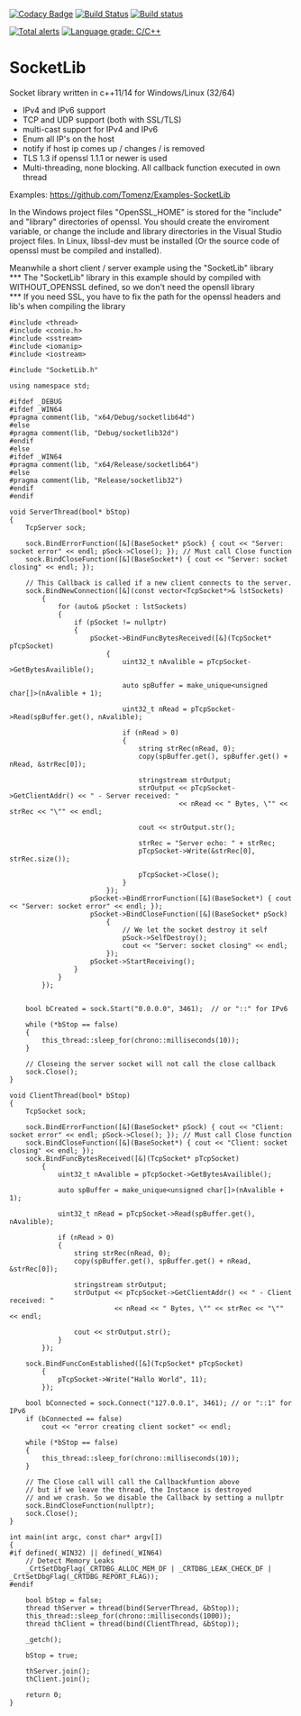 [![Codacy Badge](https://api.codacy.com/project/badge/Grade/024193057d334308801315a2209dc134)](https://app.codacy.com/manual/Tomenz/SocketLib?utm_source=github.com&utm_medium=referral&utm_content=Tomenz/SocketLib&utm_campaign=Badge_Grade_Dashboard)
[![Build Status](https://travis-ci.org/Tomenz/SocketLib.svg?branch=master)](https://travis-ci.org/Tomenz/SocketLib)
[![Build status](https://ci.appveyor.com/api/projects/status/ed2el9dnaua20hqj?svg=true)](https://ci.appveyor.com/project/Tomenz/socketlib)

[![Total alerts](https://img.shields.io/lgtm/alerts/g/Tomenz/SocketLib.svg?logo=lgtm&logoWidth=18)](https://lgtm.com/projects/g/Tomenz/SocketLib/alerts/)
[![Language grade: C/C++](https://img.shields.io/lgtm/grade/cpp/g/Tomenz/SocketLib.svg?logo=lgtm&logoWidth=18)](https://lgtm.com/projects/g/Tomenz/SocketLib/context:cpp)

# SocketLib
Socket library written in c++11/14 for Windows/Linux (32/64) 

- IPv4 and IPv6 support
- TCP and UDP support (both with SSL/TLS)
- multi-cast support for IPv4 and IPv6
- Enum all IP's on the host
- notify if host ip comes up / changes / is removed
- TLS 1.3 if openssl 1.1.1 or newer is used
- Multi-threading, none blocking. All callback function executed in own thread

Examples: https://github.com/Tomenz/Examples-SocketLib

In the Windows project files "OpenSSL_HOME" is stored for the "include" and "library" directories of openssl. You should create the enviroment variable, or change the include and library directories in the Visual Studio project files.
In Linux, libssl-dev must be installed (Or the source code of openssl must be compiled and installed).

Meanwhile a short client / server example using the "SocketLib" library<br>
*** The "SocketLib" library in this example should by compiled with WITHOUT_OPENSSL defined, so we don't need the opensll library<br>
*** If you need SSL, you have to fix the path for the openssl headers and lib's when compiling the library

```
#include <thread>
#include <conio.h>
#include <sstream>
#include <iomanip>
#include <iostream>

#include "SocketLib.h"

using namespace std;

#ifdef _DEBUG
#ifdef _WIN64
#pragma comment(lib, "x64/Debug/socketlib64d")
#else
#pragma comment(lib, "Debug/socketlib32d")
#endif
#else
#ifdef _WIN64
#pragma comment(lib, "x64/Release/socketlib64")
#else
#pragma comment(lib, "Release/socketlib32")
#endif
#endif

void ServerThread(bool* bStop)
{
    TcpServer sock;

    sock.BindErrorFunction([&](BaseSocket* pSock) { cout << "Server: socket error" << endl; pSock->Close(); }); // Must call Close function
    sock.BindCloseFunction([&](BaseSocket*) { cout << "Server: socket closing" << endl; });
    
    // This Callback is called if a new client connects to the server. 
    sock.BindNewConnection([&](const vector<TcpSocket*>& lstSockets)
        {
            for (auto& pSocket : lstSockets)
            {
                if (pSocket != nullptr)
                {
                    pSocket->BindFuncBytesReceived([&](TcpSocket* pTcpSocket)
                        {
                            uint32_t nAvalible = pTcpSocket->GetBytesAvailible();

                            auto spBuffer = make_unique<unsigned char[]>(nAvalible + 1);

                            uint32_t nRead = pTcpSocket->Read(spBuffer.get(), nAvalible);

                            if (nRead > 0)
                            {
                                string strRec(nRead, 0);
                                copy(spBuffer.get(), spBuffer.get() + nRead, &strRec[0]);

                                stringstream strOutput;
                                strOutput << pTcpSocket->GetClientAddr() << " - Server received: " 
                                          << nRead << " Bytes, \"" << strRec << "\"" << endl;

                                cout << strOutput.str();

                                strRec = "Server echo: " + strRec;
                                pTcpSocket->Write(&strRec[0], strRec.size());

                                pTcpSocket->Close();
                            }
                        });
                    pSocket->BindErrorFunction([&](BaseSocket*) { cout << "Server: socket error" << endl; });
                    pSocket->BindCloseFunction([&](BaseSocket* pSock) 
                        {
                            // We let the socket destroy it self
                            pSock->SelfDestroy();
                            cout << "Server: socket closing" << endl;
                        });
                    pSocket->StartReceiving();
                }
            }
        });


    bool bCreated = sock.Start("0.0.0.0", 3461);  // or "::" for IPv6

    while (*bStop == false)
    {
        this_thread::sleep_for(chrono::milliseconds(10));
    }

    // Closeing the server socket will not call the close callback
    sock.Close();
}

void ClientThread(bool* bStop)
{
    TcpSocket sock;

    sock.BindErrorFunction([&](BaseSocket* pSock) { cout << "Client: socket error" << endl; pSock->Close(); }); // Must call Close function
    sock.BindCloseFunction([&](BaseSocket*) { cout << "Client: socket closing" << endl; });
    sock.BindFuncBytesReceived([&](TcpSocket* pTcpSocket)
        {
            uint32_t nAvalible = pTcpSocket->GetBytesAvailible();

            auto spBuffer = make_unique<unsigned char[]>(nAvalible + 1);

            uint32_t nRead = pTcpSocket->Read(spBuffer.get(), nAvalible);

            if (nRead > 0)
            {
                string strRec(nRead, 0);
                copy(spBuffer.get(), spBuffer.get() + nRead, &strRec[0]);

                stringstream strOutput;
                strOutput << pTcpSocket->GetClientAddr() << " - Client received: " 
                          << nRead << " Bytes, \"" << strRec << "\"" << endl;

                cout << strOutput.str();
            }
        });

    sock.BindFuncConEstablished([&](TcpSocket* pTcpSocket)
        {
            pTcpSocket->Write("Hallo World", 11);
        });

    bool bConnected = sock.Connect("127.0.0.1", 3461); // or "::1" for IPv6
    if (bConnected == false)
        cout << "error creating client socket" << endl;

    while (*bStop == false)
    {
        this_thread::sleep_for(chrono::milliseconds(10));
    }

    // The Close call will call the Callbackfuntion above
    // but if we leave the thread, the Instance is destroyed
    // and we crash. So we disable the Callback by setting a nullptr
    sock.BindCloseFunction(nullptr);
    sock.Close();
}

int main(int argc, const char* argv[])
{
#if defined(_WIN32) || defined(_WIN64)
    // Detect Memory Leaks
    _CrtSetDbgFlag(_CRTDBG_ALLOC_MEM_DF | _CRTDBG_LEAK_CHECK_DF | _CrtSetDbgFlag(_CRTDBG_REPORT_FLAG));
#endif

    bool bStop = false;
    thread thServer = thread(bind(ServerThread, &bStop));
    this_thread::sleep_for(chrono::milliseconds(1000));
    thread thClient = thread(bind(ClientThread, &bStop));

    _getch();

    bStop = true;

    thServer.join();
    thClient.join();

    return 0;
}
```
